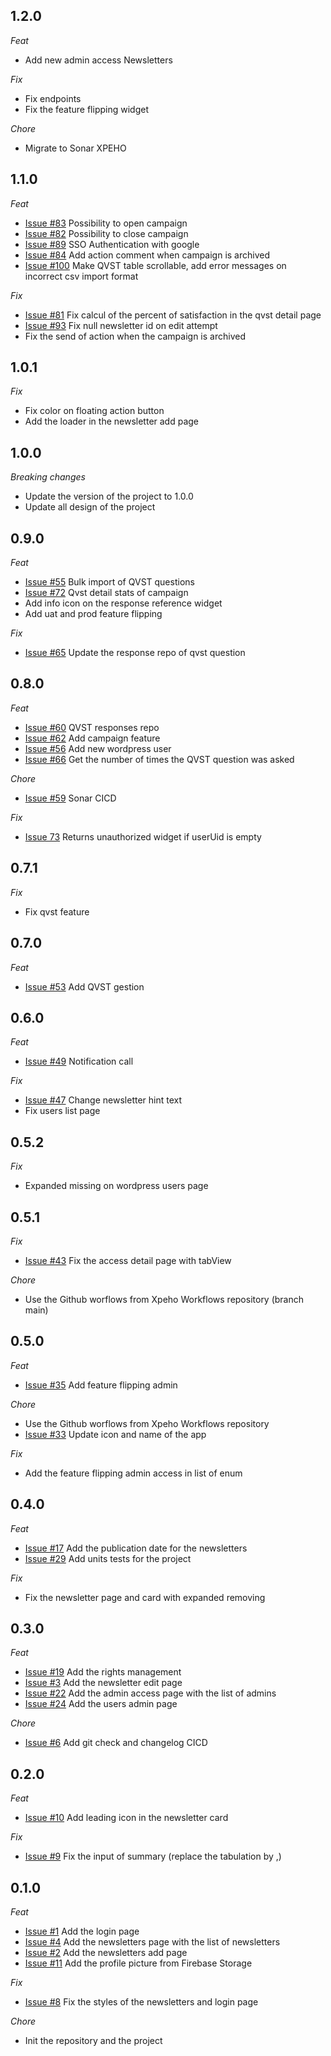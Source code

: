 ## 1.2.0

_Feat_

- Add new admin access Newsletters

_Fix_

- Fix endpoints
- Fix the feature flipping widget

_Chore_

- Migrate to Sonar XPEHO

## 1.1.0

_Feat_

- [Issue #83](https://github.com/XPEHO/xpeapp_admin/issues/83) Possibility to open campaign
- [Issue #82](https://github.com/XPEHO/xpeapp_admin/issues/82) Possibility to close campaign
- [Issue #89](https://github.com/XPEHO/xpeapp_admin/issues/89) SSO Authentication with google
- [Issue #84](https://github.com/XPEHO/xpeapp_admin/issues/84) Add action comment when campaign is archived
- [Issue #100](https://github.com/XPEHO/xpeapp_admin/issues/100) Make QVST table scrollable, add error messages on incorrect csv import format

_Fix_

- [Issue #81](https://github.com/XPEHO/xpeapp_admin/issues/81) Fix calcul of the percent of satisfaction in the qvst detail page
- [Issue #93](https://github.com/XPEHO/xpeapp_admin/issues/93) Fix null newsletter id on edit attempt
- Fix the send of action when the campaign is archived

## 1.0.1

_Fix_

- Fix color on floating action button
- Add the loader in the newsletter add page

## 1.0.0

_Breaking changes_

- Update the version of the project to 1.0.0
- Update all design of the project

## 0.9.0

_Feat_

- [Issue #55](https://github.com/XPEHO/xpeapp_admin/issues/55) Bulk import of QVST questions
- [Issue #72](https://github.com/XPEHO/xpeapp_admin/issues/72) Qvst detail stats of campaign
- Add info icon on the response reference widget
- Add uat and prod feature flipping

_Fix_

- [Issue #65](https://github.com/XPEHO/xpeapp_admin/issues/65) Update the response repo of qvst question

## 0.8.0

_Feat_

- [Issue #60](https://github.com/XPEHO/xpeapp_admin/issues/60) QVST responses repo
- [Issue #62](https://github.com/XPEHO/xpeapp_admin/issues/62) Add campaign feature
- [Issue #56](https://github.com/XPEHO/xpeapp_admin/issues/56) Add new wordpress user
- [Issue #66](https://github.com/XPEHO/xpeapp_admin/issues/66) Get the number of times the QVST question was asked

_Chore_

- [Issue #59](https://github.com/XPEHO/xpeapp_admin/issues/59) Sonar CICD

_Fix_

- [Issue 73](https://github.com/XPEHO/xpeapp_admin/issues/73) Returns unauthorized widget if userUid is empty

## 0.7.1

_Fix_

- Fix qvst feature

## 0.7.0

_Feat_

- [Issue #53](https://github.com/XPEHO/xpeapp_admin/issues/53) Add QVST gestion

## 0.6.0

_Feat_

- [Issue #49](https://github.com/XPEHO/xpeapp_admin/issues/49) Notification call

_Fix_

- [Issue #47](https://github.com/XPEHO/xpeapp_admin/issues/47) Change newsletter hint text
- Fix users list page

## 0.5.2

_Fix_

- Expanded missing on wordpress users page

## 0.5.1

_Fix_

- [Issue #43](https://github.com/XPEHO/xpeapp_admin/issues/43) Fix the access detail page with tabView

_Chore_

- Use the Github worflows from Xpeho Workflows repository (branch main)

## 0.5.0

_Feat_

- [Issue #35](https://github.com/XPEHO/xpeapp_admin/issues/35) Add feature flipping admin

_Chore_

- Use the Github worflows from Xpeho Workflows repository
- [Issue #33](https://github.com/XPEHO/xpeapp_admin/issues/33) Update icon and name of the app

_Fix_

- Add the feature flipping admin access in list of enum

## 0.4.0

_Feat_

- [Issue #17](https://github.com/XPEHO/xpeapp_admin/issues/17) Add the publication date for the newsletters
- [Issue #29](https://github.com/XPEHO/xpeapp_admin/issues/29) Add units tests for the project

_Fix_

- Fix the newsletter page and card with expanded removing

## 0.3.0

_Feat_

- [Issue #19](https://github.com/XPEHO/xpeapp_admin/issues/19) Add the rights management
- [Issue #3](https://github.com/XPEHO/xpeapp_admin/issues/3) Add the newsletter edit page
- [Issue #22](https://github.com/XPEHO/xpeapp_admin/issues/22) Add the admin access page with the list of admins
- [Issue #24](https://github.com/XPEHO/xpeapp_admin/issues/24) Add the users admin page

_Chore_

- [Issue #6](https://github.com/XPEHO/xpeapp_admin/issues/6) Add git check and changelog CICD

## 0.2.0

_Feat_

- [Issue #10](https://github.com/XPEHO/xpeapp_admin/issues/10) Add leading icon in the newsletter card

_Fix_

- [Issue #9](https://github.com/XPEHO/xpeapp_admin/issues/9) Fix the input of summary (replace the tabulation by ,)

## 0.1.0

_Feat_

- [Issue #1](https://github.com/XPEHO/xpeapp_admin/issues/1) Add the login page
- [Issue #4](https://github.com/XPEHO/xpeapp_admin/issues/4) Add the newsletters page with the list of newsletters
- [Issue #2](https://github.com/XPEHO/xpeapp_admin/issues/2) Add the newsletters add page
- [Issue #11](https://github.com/XPEHO/xpeapp_admin/issues/11) Add the profile picture from Firebase Storage

_Fix_

- [Issue #8](https://github.com/XPEHO/xpeapp_admin/issues/8) Fix the styles of the newsletters and login page

_Chore_

- Init the repository and the project
